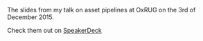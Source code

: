 The slides from my talk on asset pipelines at OxRUG on the 3rd of December 2015. 

Check them out on [SpeakerDeck](https://speakerdeck.com/spikeheap/pain-in-the-asset-pipeline)
